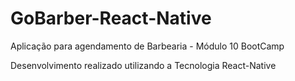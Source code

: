 # GoBarber-React-Native
Aplicação para agendamento de Barbearia - Módulo 10 BootCamp

Desenvolvimento realizado utilizando a Tecnologia React-Native
